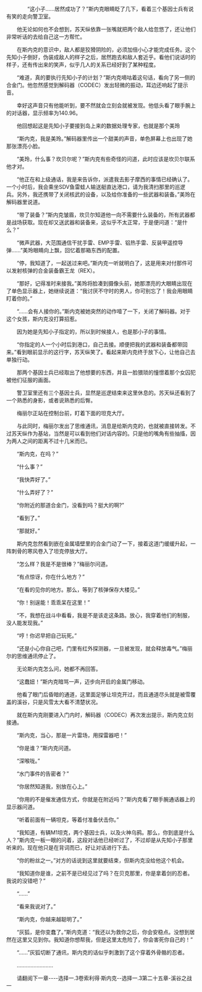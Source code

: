 <div class="read-content j_readContent" id="">
                <p>　　　　“这小子……居然成功了？”斯内克眼睛眨了几下，看着三个基因士兵有说有笑的走向警卫室。<p>　　他无论如何也不会想到，苏天纵依靠一张嘴就把两个敌人给忽悠了，还让他们非常听话的去给自己这一方帮忙。<p>　　在斯内克的意识中，敌人都是狡猾阴险的，必须加倍小心才能完成任务。这个先知小子倒好，伪装成敌人的样子之后，居然跑去和敌人套近乎。看他们说话时的样子，还有传出来的笑声，似乎几人的关系已经好到了某种程度。<p>　　“难道，真的要执行先知小子的计划？”斯内克嘀咕着这句话，看向了另一侧的合金门。他忽然感觉到解码器（CODEC）发出轻微的振动，耳边还响起了提示音。<p>　　幸好这声音只有他能听到，要不然就会立刻会就被发现。他低头看了眼手腕上的对话器，显示频率为140.96。<p>　　他回想起这是先知小子要接到岛上来的数据处理专家，也就是那个美玲<p>　　“斯内克，我是美玲。”解码器里传出一个甜美的声音，单色屏幕上也出现了她那张漂亮小脸。<p>　　“美玲，什么事？坎贝尔呢？”斯内克有些奇怪的问道，此时应该是坎贝尔联系他才对。<p>　　“他正在和上级通话，我是来告诉你，派遣我去影子摩西的事情已经确认了。一个小时后，我会乘坐SDV鱼雷蛙人输送艇直达港口，请为我清扫那里的巡逻兵。另外，我还携带了关闭核武的设备，以及给你准备的一些武器和装备。”美玲在解码器里说道。<p>　　“带了装备？”斯内克皱眉，坎贝尔知道他一向不需要什么装备的，所有武器都是战场获取。现在却又送武器和装备来，这似乎不太正常，于是便问道：“是什么？”<p>　　“微声武器，大范围通信干扰手雷、EMP手雷、铝热手雷、反装甲遥控导弹……”美玲眼睛向上飘，回忆着那箱东西的配置。<p>　　“停，我知道了，一起送过来吧。”斯内克一听就明白了，这是用来对付那件可以发射核弹的合金装备霸王龙（REX）。<p>　　“那好，记得准时来接我。”美玲将脸凑到摄像头前，她那漂亮的大眼睛出现在了单色显示器上，她继续说道：“我讨厌不守时的男人，你可别忘了！我会用眼睛盯着你的。”<p>　　“……会有人接你的。”斯内克被她突然的动作噎了一下，关闭了解码器。对于这个女孩，斯内克没打算招惹。<p>　　因为她是先知小子指定的，所以到时候接人，也是那小子的事情。<p>　　“你指定的人一个小时后到港口，自己去接。顺便把我的武器和装备都带回来。”看到眼前显示的这行字，苏天纵笑了。看起来斯内克终于放下心，让他自己去单独行动。<p>　　那两个基因士兵已经取出了他想要的东西，并且一脸猥琐的憧憬着那个女囚犯被他们征服的画面。<p>　　警卫室里还有三个基因士兵，显然是巡逻结束来这里休息的。苏天纵还看到了一个熟悉的身影，或者说熟悉的后臀。<p>　　梅丽尔正站在控制台前，盯着下面的坦克大厅。<p>　　与此同时，梅丽尔发出了思维通讯，消息是给斯内克的，也就被直接转发。不过苏天纵作为基站，当然是可以看到他们对话内容的。只是他的嘴角有些抽搐，因为两人之间的距离不过十几米而已。<p>　　“斯内克，在吗？”<p>　　“什么事？”<p>　　“我快弄好了。”<p>　　“什么弄好了？”<p>　　“你附近的那道合金门，没看到吗？挺大的啊?”<p>　　“看到了。”<p>　　“那就好。”<p>　　斯内克忽然看到嵌在金属墙壁里的合金门动了一下，接着这道门缓缓升起，一阵刺骨的寒风卷入了坦克停放大厅。<p>　　“怎么样？我是不是很棒？”梅丽尔问道。<p>　　“有点惊讶，你在什么地方？”<p>　　“在看的见你的地方。那么，等到了核弹保存大楼见。”<p>　　“你！别逞能！乖乖呆在这里！”<p>　　“不，我想在战斗中看看，我是不是该走这条路。放心，我穿着他们的制服，没人能发现我。”<p>　　“哼！你迟早把自己玩死。”<p>　　“还是小心你自己吧，门里有红外探测器，一旦被发现，就会释放毒气。”梅丽尔的思维通讯停止了。<p>　　无论斯内克怎么问，她都不再回答。<p>　　“这蠢妞！”斯内克暗骂一声，迈步向开启的金属门移动。<p>　　他看了眼门后昏暗的通道，这里面足够让坦克开过，而且通道尽头就是被雪覆盖的溪谷，只是风雪太大看不清楚状况。<p>　　就在斯内克刚要进入门内时，解码器（CODEC）再次发出提示，斯内克立刻接通。<p>　　“斯内克，当心，那是一片雷场，用探雷器吧！”<p>　　“你是谁？”斯内克问道。<p>　　“深喉咙。”<p>　　“水门事件的告密者？”<p>　　“你居然知道我，别放在心上。”<p>　　“你用的不是催发通信方式，你就是在附近吗？”斯内克看了眼手腕通话器上的显示器问道。<p>　　“听着前面有一辆坦克，等着付准备伏击你。”<p>　　“我知道，有辆M1坦克，两个基因士兵，以及火神乌鸦。那么，你到底是什么人？”斯内克一板一眼的问着，这段对话他已经听过了，不过却是从先知小子那里听来的。现在他只是在背词而已，好让对话进行下去。<p>　　“你的粉丝之一。”对方的话说到这里就要结束，但斯内克没给他这个机会。<p>　　“我知道你是谁，之前不是已经见过了吗？在贝克那里，你是拿着剑的忍者。我说的没错吧？”<p>　　“……”<p>　　“看来我说对了。”<p>　　“斯内克，你越来越聪明了。”<p>　　“灰狐，是你变蠢了。”斯内克道：“我还以为救你之后，你会安稳点。没想到居然在这里又见到你。我知道你想帮我，但是这里太危险了，你会害死你自己的！”<p>　　“……”灰狐切断了通讯，斯内克的话似乎刺激到了这个穿着外骨骼的忍者。<p>　　……………………<p>　　请翻阅下一章----选择一.3卷索利得·斯内克--选择一.3第二十五章-溪谷之战一<p> 
            </div>